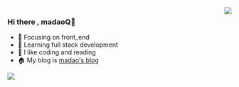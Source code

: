 <img align="right" src="https://github-readme-stats.vercel.app/api?username=madaoQ&show_icons=true&theme=ambient_gradient&count_private=true" />

### Hi there , madaoQ👋

- :orange_book: Focusing on front_end
- :orange_book: Learning full stack development
- :sparkling_heart: I like coding and reading
- :house: My blog is [madao's blog](http://madaoq.top)

![](https://wakatime.com/share/@b088d6e5-4cfc-4917-acdb-69d5f525bc29/f4de4737-a492-40a9-b0b1-885b473ecbbf.svg)
